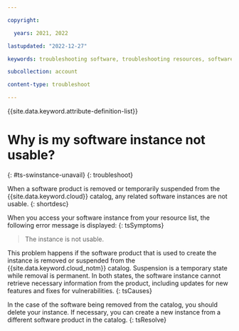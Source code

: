 ```yaml
---

copyright:

  years: 2021, 2022

lastupdated: "2022-12-27"

keywords: troubleshooting software, troubleshooting resources, software instance, suspended, removed, deleted

subcollection: account

content-type: troubleshoot

---
```



{{site.data.keyword.attribute-definition-list}}


# Why is my software instance not usable?
{: #ts-swinstance-unavail}
{: troubleshoot}

When a software product is removed or temporarily suspended from the {{site.data.keyword.cloud}} catalog, any related software instances are not usable.
{: shortdesc}

When you access your software instance from your resource list, the following error message is displayed:
{: tsSymptoms}

> The instance is not usable.

This problem happens if the software product that is used to create the instance is removed or suspended from the {{site.data.keyword.cloud_notm}} catalog. Suspension is a temporary state while removal is permanent. In both states, the software instance cannot retrieve necessary information from the product, including updates for new features and fixes for vulnerabilities.
{: tsCauses}

In the case of the software being removed from the catalog, you should delete your instance. If necessary, you can create a new instance from a different software product in the catalog.
{: tsResolve}
